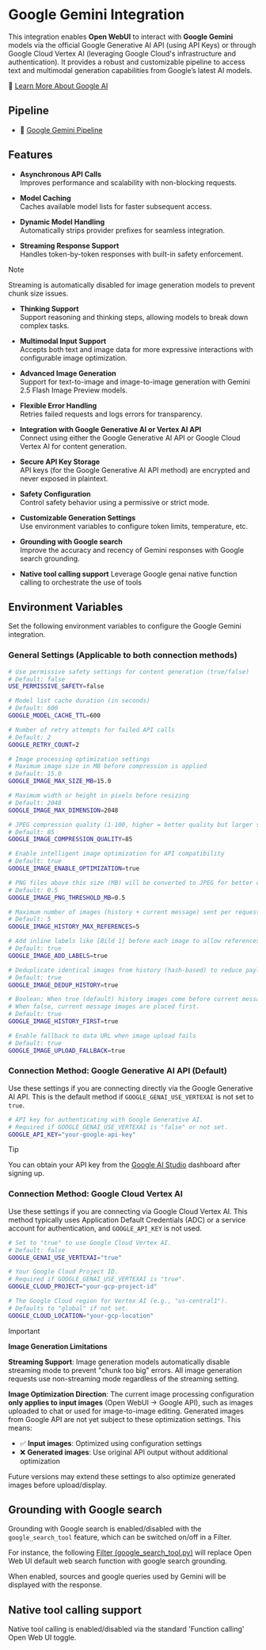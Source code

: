# Google Gemini Integration

This integration enables **Open WebUI** to interact with **Google Gemini** models via the official Google Generative AI API (using API Keys) or through Google Cloud Vertex AI (leveraging Google Cloud's infrastructure and authentication). It provides a robust and customizable pipeline to access text and multimodal generation capabilities from Google’s latest AI models.

🔗 [Learn More About Google AI](https://own.dev/ai-google-dev)

## Pipeline

- 🧩 [Google Gemini Pipeline](https://own.dev/github-owndev-open-webui-functions-google-gemini)

## Features

- **Asynchronous API Calls**  
  Improves performance and scalability with non-blocking requests.

- **Model Caching**  
  Caches available model lists for faster subsequent access.

- **Dynamic Model Handling**  
  Automatically strips provider prefixes for seamless integration.

- **Streaming Response Support**  
  Handles token-by-token responses with built-in safety enforcement.

> [!Note]
> Streaming is automatically disabled for image generation models to prevent chunk size issues.

- **Thinking Support**  
  Support reasoning and thinking steps, allowing models to break down complex tasks.

- **Multimodal Input Support**  
  Accepts both text and image data for more expressive interactions with configurable image optimization.

- **Advanced Image Generation**  
  Support for text-to-image and image-to-image generation with Gemini 2.5 Flash Image Preview models.

- **Flexible Error Handling**  
  Retries failed requests and logs errors for transparency.

- **Integration with Google Generative AI or Vertex AI API**  
  Connect using either the Google Generative AI API or Google Cloud Vertex AI for content generation.

- **Secure API Key Storage**  
  API keys (for the Google Generative AI API method) are encrypted and never exposed in plaintext.

- **Safety Configuration**  
  Control safety behavior using a permissive or strict mode.

- **Customizable Generation Settings**  
  Use environment variables to configure token limits, temperature, etc.

- **Grounding with Google search**  
  Improve the accuracy and recency of Gemini responses with Google search grounding.

- **Native tool calling support**
  Leverage Google genai native function calling to orchestrate the use of tools

## Environment Variables

Set the following environment variables to configure the Google Gemini integration.

### General Settings (Applicable to both connection methods)

```bash
# Use permissive safety settings for content generation (true/false)
# Default: false
USE_PERMISSIVE_SAFETY=false

# Model list cache duration (in seconds)
# Default: 600
GOOGLE_MODEL_CACHE_TTL=600

# Number of retry attempts for failed API calls
# Default: 2
GOOGLE_RETRY_COUNT=2

# Image processing optimization settings
# Maximum image size in MB before compression is applied
# Default: 15.0
GOOGLE_IMAGE_MAX_SIZE_MB=15.0

# Maximum width or height in pixels before resizing
# Default: 2048
GOOGLE_IMAGE_MAX_DIMENSION=2048

# JPEG compression quality (1-100, higher = better quality but larger size)
# Default: 85
GOOGLE_IMAGE_COMPRESSION_QUALITY=85

# Enable intelligent image optimization for API compatibility
# Default: true
GOOGLE_IMAGE_ENABLE_OPTIMIZATION=true

# PNG files above this size (MB) will be converted to JPEG for better compression
# Default: 0.5
GOOGLE_IMAGE_PNG_THRESHOLD_MB=0.5

# Maximum number of images (history + current message) sent per request
# Default: 5
GOOGLE_IMAGE_HISTORY_MAX_REFERENCES=5

# Add inline labels like [Bild 1] before each image to allow references in follow-up prompts
# Default: true
GOOGLE_IMAGE_ADD_LABELS=true

# Deduplicate identical images from history (hash-based) to reduce payload size
# Default: true
GOOGLE_IMAGE_DEDUP_HISTORY=true

# Boolean: When true (default) history images come before current message images.
# When false, current message images are placed first.
# Default: true
GOOGLE_IMAGE_HISTORY_FIRST=true

# Enable fallback to data URL when image upload fails
# Default: true
GOOGLE_IMAGE_UPLOAD_FALLBACK=true
```

### Connection Method: Google Generative AI API (Default)

Use these settings if you are connecting directly via the Google Generative AI API. This is the default method if `GOOGLE_GENAI_USE_VERTEXAI` is not set to `true`.

```bash
# API key for authenticating with Google Generative AI.
# Required if GOOGLE_GENAI_USE_VERTEXAI is "false" or not set.
GOOGLE_API_KEY="your-google-api-key"
```

> [!TIP]
> You can obtain your API key from the [Google AI Studio](https://own.dev/aistudio-google-com) dashboard after signing up.

### Connection Method: Google Cloud Vertex AI

Use these settings if you are connecting via Google Cloud Vertex AI. This method typically uses Application Default Credentials (ADC) or a service account for authentication, and `GOOGLE_API_KEY` is not used.

```bash
# Set to "true" to use Google Cloud Vertex AI.
# Default: false
GOOGLE_GENAI_USE_VERTEXAI="true"

# Your Google Cloud Project ID.
# Required if GOOGLE_GENAI_USE_VERTEXAI is "true".
GOOGLE_CLOUD_PROJECT="your-gcp-project-id"

# The Google Cloud region for Vertex AI (e.g., "us-central1").
# Defaults to "global" if not set.
GOOGLE_CLOUD_LOCATION="your-gcp-location"
```

> [!IMPORTANT]
> **Image Generation Limitations**
>
> **Streaming Support**: Image generation models automatically disable streaming mode to prevent "chunk too big" errors. All image generation requests use non-streaming mode regardless of the streaming setting.
>
> **Image Optimization Direction**: The current image processing configuration **only applies to input images** (Open WebUI → Google API), such as images uploaded to chat or used for image-to-image editing. Generated images from Google API are not yet subject to these optimization settings. This means:
>
> - ✅ **Input images**: Optimized using configuration settings
> - ❌ **Generated images**: Use original API output without additional optimization
>
> Future versions may extend these settings to also optimize generated images before upload/display.

## Grounding with Google search

Grounding with Google search is enabled/disabled with the `google_search_tool` feature, which can be switched on/off in a Filter.

For instance, the following [Filter (google_search_tool.py)](../filters/google_search_tool.py) will replace Open Web UI default web search function with google search grounding.

When enabled, sources and google queries used by Gemini will be displayed with the response.

## Native tool calling support

Native tool calling is enabled/disabled via the standard 'Function calling' Open Web UI toggle.
